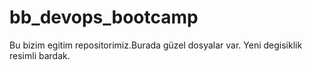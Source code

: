 # bb_devops_bootcamp
Bu bizim egitim repositorimiz.Burada güzel dosyalar var.
Yeni degisiklik resimli bardak.
